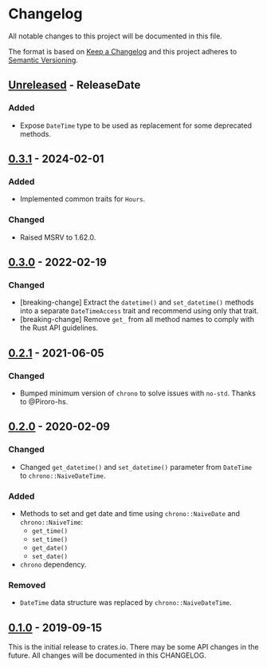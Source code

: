 # Changelog

All notable changes to this project will be documented in this file.

The format is based on [Keep a Changelog](http://keepachangelog.com/en/1.0.0/)
and this project adheres to [Semantic Versioning](http://semver.org/spec/v2.0.0.html).

<!-- next-header -->
## [Unreleased] - ReleaseDate

### Added
- Expose `DateTime` type to be used as replacement for some deprecated methods.

## [0.3.1] - 2024-02-01

### Added
- Implemented common traits for `Hours`.

### Changed
- Raised MSRV to 1.62.0.

## [0.3.0] - 2022-02-19

### Changed
- [breaking-change] Extract the `datetime()` and `set_datetime()` methods into a
  separate `DateTimeAccess` trait and recommend using only that trait.
- [breaking-change] Remove `get_` from all method names to comply with the Rust API guidelines.

## [0.2.1] - 2021-06-05

### Changed
- Bumped minimum version of `chrono` to solve issues with `no-std`. Thanks to @Piroro-hs.

## [0.2.0] - 2020-02-09
### Changed
- Changed `get_datetime()` and `set_datetime()` parameter from `DateTime`
  to `chrono::NaiveDateTime`.

### Added
- Methods to set and get date and time using `chrono::NaiveDate` and `chrono::NaiveTime`:
    - `get_time()`
    - `set_time()`
    - `get_date()`
    - `set_date()`
- `chrono` dependency.

### Removed
- `DateTime` data structure was replaced by `chrono::NaiveDateTime`.

## [0.1.0] - 2019-09-15

This is the initial release to crates.io. There may be some API changes in the
future. All changes will be documented in this CHANGELOG.

<!-- next-url -->
[Unreleased]: https://github.com/eldruin/rtcc-rs/compare/v0.3.1...HEAD
[0.3.1]: https://github.com/eldruin/rtcc-rs/compare/v0.3.0...v0.3.1
[0.3.0]: https://github.com/eldruin/rtcc-rs/compare/v0.2.1...v0.3.0
[0.2.1]: https://github.com/eldruin/rtcc-rs/compare/v0.2.0...v0.2.1
[0.2.0]: https://github.com/eldruin/rtcc-rs/compare/v0.1.0...v0.2.0
[0.1.0]: https://github.com/eldruin/rtcc-rs/releases/tag/v0.1.0
